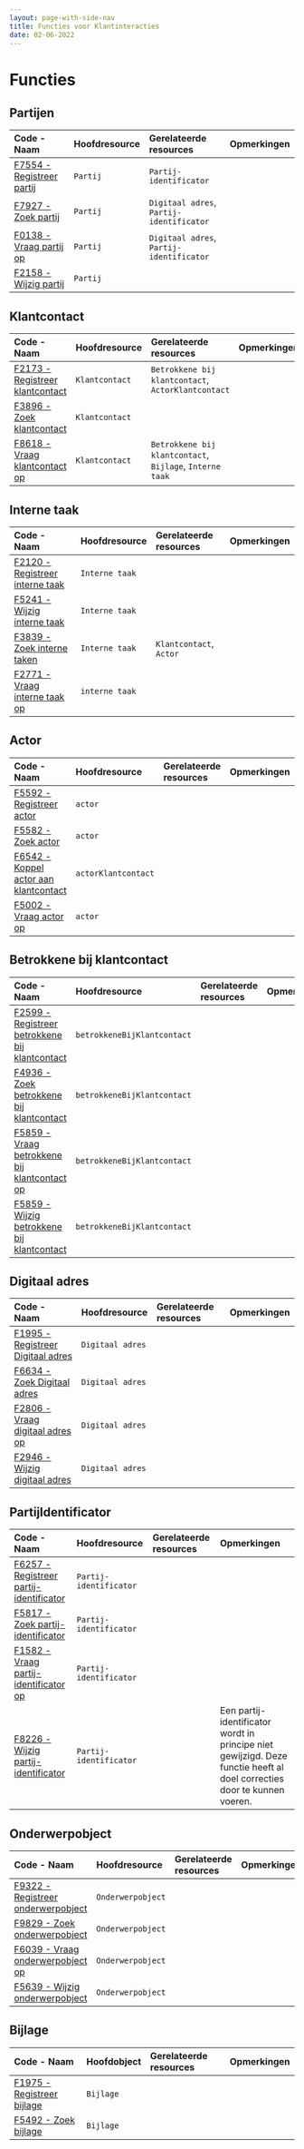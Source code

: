 ```yaml
---
layout: page-with-side-nav
title: Functies voor Klantinteracties
date: 02-06-2022
---
```


# Functies

## Partijen

| Code - Naam | Hoofdresource | Gerelateerde resources | Opmerkingen |
| :--- | :--- | :--- | :--- |
| [F7554 - Registreer partij](./artefacten/7554.md) | `Partij` | `Partij-identificator` |
| [F7927 - Zoek partij](./artefacten/7927.md) | `Partij` | `Digitaal adres`, `Partij-identificator` | |
| [F0138 - Vraag partij op](./artefacten/0138.md) | `Partij` | `Digitaal adres`, `Partij-identificator` |
| [F2158 - Wijzig partij](./artefacten/2158.md) | `Partij` |  |

## Klantcontact

| Code - Naam | Hoofdresource | Gerelateerde resources | Opmerkingen |
| :--- | :--- | :--- | :--- |
| [F2173 - Registreer klantcontact](./artefacten/2173.md) | `Klantcontact` | `Betrokkene bij klantcontact`, `ActorKlantcontact` | |
| [F3896 - Zoek klantcontact](./artefacten/3896.md) | `Klantcontact` | | |
| [F8618 - Vraag klantcontact op](./artefacten/8618.md) | `Klantcontact` | `Betrokkene bij klantcontact`, `Bijlage`, `Interne taak` | |

## Interne taak

| Code - Naam | Hoofdresource | Gerelateerde resources | Opmerkingen |
| :--- | :--- | :--- | :--- |
| [F2120 - Registreer interne taak](./artefacten/2120.md) | `Interne taak` | | |
| [F5241 - Wijzig interne taak](./artefacten/5241.md)  | `Interne taak` | | |
| [F3839 - Zoek interne taken](./artefacten/3839.md) | `Interne taak` | `Klantcontact`, `Actor` | |
| [F2771 - Vraag interne taak op](./artefacten/2771.md) | `interne taak` | | |

## Actor 

| Code - Naam | Hoofdresource | Gerelateerde resources | Opmerkingen |
| :--- | :--- | :--- | :--- |
| [F5592 - Registreer actor](./artefacten/5592.md) | `actor` | | |
| [F5582 - Zoek actor](./artefacten/5582.md) | `actor` | | |
| [F6542 - Koppel actor aan klantcontact](./artefacten/5582.md) | `actorKlantcontact` | |
| [F5002 - Vraag actor op](./artefacten/5002.md) | `actor` | | |

## Betrokkene bij klantcontact

| Code - Naam | Hoofdresource | Gerelateerde resources | Opmerkingen |
| :--- | :--- | :--- | :--- |
| [F2599 - Registreer betrokkene bij klantcontact](./artefacten/2599.md) | `betrokkeneBijKlantcontact` | | |
| [F4936 - Zoek betrokkene bij klantcontact](./artefacten/4936.md) | `betrokkeneBijKlantcontact` | | |
| [F5859 - Vraag betrokkene bij klantcontact op](./artefacten/5859.md) | `betrokkeneBijKlantcontact` | | |
| [F5859 - Wijzig betrokkene bij klantcontact](./artefacten/3246.md) | `betrokkeneBijKlantcontact` | | |

## Digitaal adres

| Code - Naam | Hoofdresource | Gerelateerde resources | Opmerkingen |
| :--- | :--- | :--- | :--- |
| [F1995 - Registreer Digitaal adres](./artefacten/1995.md) | `Digitaal adres` | | | 
| [F6634 - Zoek Digitaal adres](./artefacten/6634.md) | `Digitaal adres` | | |
| [F2806 - Vraag digitaal adres op](./artefacten/2806.md) | `Digitaal adres` | | |
| [F2946 - Wijzig digitaal adres](./artefacten/2946.md) | `Digitaal adres` | | |

## PartijIdentificator

| Code - Naam | Hoofdresource | Gerelateerde resources | Opmerkingen |
| :--- | :--- | :--- | :--- |
| [F6257 - Registreer partij-identificator](./artefacten/6257.md) | `Partij-identificator` | | |
| [F5817 - Zoek partij-identificator](./artefacten/5817.md) | `Partij-identificator` | | |
| [F1582 - Vraag partij-identificator op](./artefacten/1582.md) | `Partij-identificator` | | |
| [F8226 - Wijzig partij-identificator](./artefacten/1582.md) | `Partij-identificator` | | Een partij-identificator wordt in principe niet gewijzigd. Deze functie heeft al doel correcties door te kunnen voeren. |

## Onderwerpobject

| Code - Naam | Hoofdresource | Gerelateerde resources | Opmerkingen |
| :--- | :--- | :--- | :--- |
| [F9322 - Registreer onderwerpobject](./artefacten/9322.md) | `Onderwerpobject` | | | 
| [F9829 - Zoek onderwerpobject](./artefacten/9829.md) | `Onderwerpobject` | | | 
| [F6039 - Vraag onderwerpobject op](./artefacten/6039.md) | `Onderwerpobject` | | | 
| [F5639 - Wijzig onderwerpobject](./artefacten/5639.md) | `Onderwerpobject` | | | 

## Bijlage

| Code - Naam | Hoofdobject | Gerelateerde resources | Opmerkingen |
| :--- | :--- | :--- | :--- |
| [F1975 - Registreer bijlage](./artefacten/1975.md) | `Bijlage` | | | 
| [F5492 - Zoek bijlage](./artefacten/5492.md) | `Bijlage` | | | 
